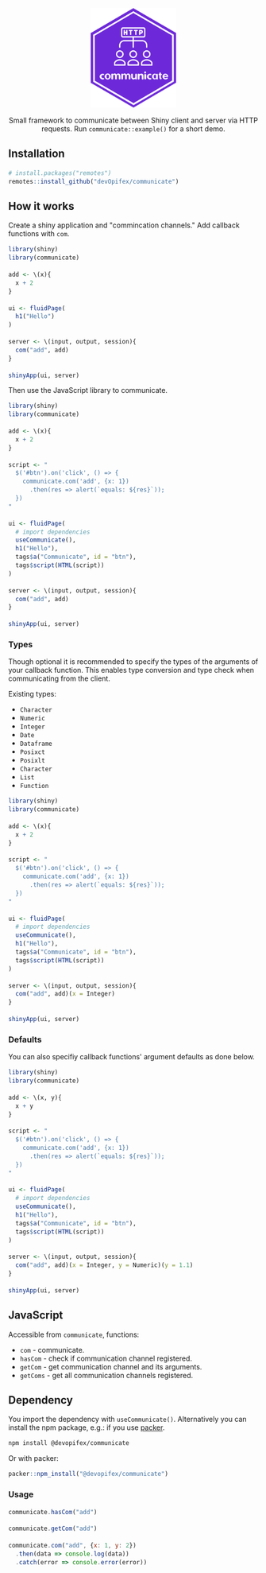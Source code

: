 <div align="center">

<img src="inst/logo.png" height=200 />

Small framework to communicate between Shiny client and server via HTTP requests.
Run `communicate::example()` for a short demo.

</div>

## Installation

```r
# install.packages("remotes")
remotes::install_github("devOpifex/communicate")
```

## How it works

Create a shiny application and "commincation channels."
Add callback functions with `com`.

```r
library(shiny)
library(communicate)

add <- \(x){
  x + 2
}

ui <- fluidPage(
  h1("Hello")
)

server <- \(input, output, session){
  com("add", add)
}

shinyApp(ui, server)
```

Then use the JavaScript library to communicate.

```r
library(shiny)
library(communicate)

add <- \(x){
  x + 2
}

script <- "
  $('#btn').on('click', () => {
    communicate.com('add', {x: 1})
      .then(res => alert(`equals: ${res}`));
  })
"

ui <- fluidPage(
  # import dependencies
  useCommunicate(),
  h1("Hello"),
  tags$a("Communicate", id = "btn"),
  tags$script(HTML(script))
)

server <- \(input, output, session){
  com("add", add)
}

shinyApp(ui, server)
```

### Types

Though optional it is recommended to specify the types of the arguments
of your callback function. This enables type conversion and type check when communicating from the 
client.

Existing types:

- `Character`
- `Numeric`
- `Integer`
- `Date`
- `Dataframe`
- `Posixct`
- `Posixlt`
- `Character`
- `List`
- `Function`

```r
library(shiny)
library(communicate)

add <- \(x){
  x + 2
}

script <- "
  $('#btn').on('click', () => {
    communicate.com('add', {x: 1})
      .then(res => alert(`equals: ${res}`));
  })
"

ui <- fluidPage(
  # import dependencies
  useCommunicate(),
  h1("Hello"),
  tags$a("Communicate", id = "btn"),
  tags$script(HTML(script))
)

server <- \(input, output, session){
  com("add", add)(x = Integer)
}

shinyApp(ui, server)
```

### Defaults

You can also specifiy callback functions' argument defaults as done below.

```r
library(shiny)
library(communicate)

add <- \(x, y){
  x + y
}

script <- "
  $('#btn').on('click', () => {
    communicate.com('add', {x: 1})
      .then(res => alert(`equals: ${res}`));
  })
"

ui <- fluidPage(
  # import dependencies
  useCommunicate(),
  h1("Hello"),
  tags$a("Communicate", id = "btn"),
  tags$script(HTML(script))
)

server <- \(input, output, session){
  com("add", add)(x = Integer, y = Numeric)(y = 1.1)
}

shinyApp(ui, server)
```

## JavaScript

Accessible from `communicate`, functions:

- `com` - communicate.
- `hasCom` - check if communication channel registered.
- `getCom` - get communication channel and its arguments.
- `getComs` - get all communication channels registered.

## Dependency

You import the dependency with `useCommunicate()`.
Alternatively you can install the npm package, 
e.g.: if you use [packer](https://packer.john-coene.com/).

```bash
npm install @devopifex/communicate
```

Or with packer:

```r
packer::npm_install("@devopifex/communicate")
```

### Usage

```js
communicate.hasCom("add")

communicate.getCom("add")

communicate.com("add", {x: 1, y: 2})
  .then(data => console.log(data))
  .catch(error => console.error(error))
```

